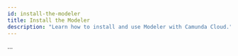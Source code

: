 ```yaml
---
id: install-the-modeler
title: Install the Modeler
description: "Learn how to install and use Modeler with Camunda Cloud."
---
```


...
